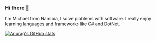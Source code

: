 ### Hi there 👋

I'm Michael from Namibia, I solve problems with software. I really enjoy learning languages and frameworks like C# and DotNet.

[![Anurag's GitHub stats](https://github-readme-stats.vercel.app/api?username=sekhubede)](https://github.com/anuraghazra/github-readme-stats)
